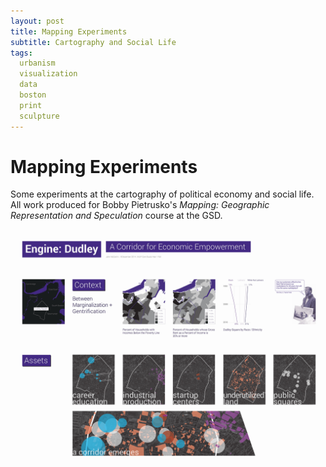 ```yaml
---
layout: post
title: Mapping Experiments
subtitle: Cartography and Social Life
tags:
  urbanism
  visualization
  data
  boston
  print
  sculpture
---
```


# Mapping Experiments
Some experiments at the cartography of political economy and social life. All work produced for Bobby Pietrusko's *Mapping: Geographic Representation and Speculation* course at the GSD.

![Engine Dudley](https://raw.githubusercontent.com/johnmccartin/johnmccartin.github.io/master/img/dudley/dudley1.jpg)
